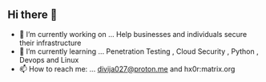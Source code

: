 ## Hi there 👋

- 🔭 I’m currently working on ... Help businesses and individuals secure their infrastructure 
- 🌱 I’m currently learning ... Penetration Testing , Cloud Security , Python , Devops and Linux
- 📫 How to reach me: ... divija027@proton.me and hx0r:matrix.org

  
